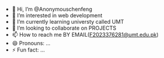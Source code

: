 - 👋 Hi, I’m @Anonymouschenfeng
- 👀 I’m interested in web development
- 🌱 I’m currently learning universty called UMT
- 💞️ I’m looking to collaborate on PROJECTS
- 📫 How to reach me BY EMAIL(F2023376281@umt.edu.pk)
- 😄 Pronouns: ...
- ⚡ Fun fact: ...

<!---
Anonymouschenfeng/Anonymouschenfeng is a ✨ special ✨ repository because its `README.md` (this file) appears on your GitHub profile.
You can click the Preview link to take a look at your changes.
--->
